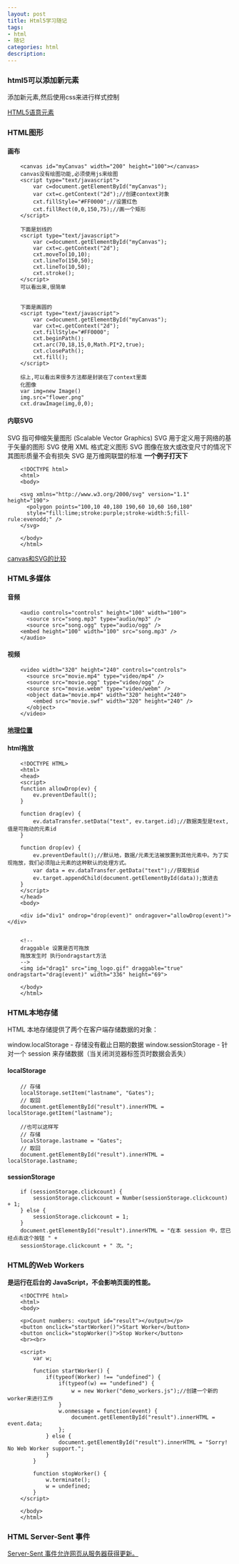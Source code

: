 ```yaml
---
layout: post
title: Html5学习随记
tags:
- html
- 随记
categories: html
description: 
---
```

### html5可以添加新元素
添加新元素,然后使用css来进行样式控制

[HTML5语意元素](http://www.w3school.com.cn/html/html5_semantic_elements.asp)

### HTML图形
#### 画布

```
    <canvas id="myCanvas" width="200" height="100"></canvas>
	canvas没有绘图功能,必须使用js来绘图
	<script type="text/javascript">
		var c=document.getElementById("myCanvas");
		var cxt=c.getContext("2d");//创建context对象
		cxt.fillStyle="#FF0000";//设置红色
		cxt.fillRect(0,0,150,75);//画一个矩形
	</script>
	
	下面是划线的
	<script type="text/javascript">
		var c=document.getElementById("myCanvas");
		var cxt=c.getContext("2d");
		cxt.moveTo(10,10);
		cxt.lineTo(150,50);
		cxt.lineTo(10,50);
		cxt.stroke();
	</script>
	可以看出来,很简单
	
	
	下面是画圆的
	<script type="text/javascript">
		var c=document.getElementById("myCanvas");
		var cxt=c.getContext("2d");
		cxt.fillStyle="#FF0000";
		cxt.beginPath();
		cxt.arc(70,18,15,0,Math.PI*2,true);
		cxt.closePath();
		cxt.fill();
	</script>
	
	综上,可以看出来很多方法都是封装在了context里面
	化图像
	var img=new Image()
	img.src="flower.png"
	cxt.drawImage(img,0,0);
```

#### 内联SVG
SVG 指可伸缩矢量图形 (Scalable Vector Graphics)
SVG 用于定义用于网络的基于矢量的图形
SVG 使用 XML 格式定义图形
SVG 图像在放大或改变尺寸的情况下其图形质量不会有损失
SVG 是万维网联盟的标准
**一个例子打天下**
```
	<!DOCTYPE html>
	<html>
	<body>

	<svg xmlns="http://www.w3.org/2000/svg" version="1.1" height="190">
	  <polygon points="100,10 40,180 190,60 10,60 160,180"
	  style="fill:lime;stroke:purple;stroke-width:5;fill-rule:evenodd;" />
	</svg>

	</body>
	</html>
```

[canvas和SVG的比较](http://www.w3school.com.cn/html/html5_canvas_vs_svg.asp)

### HTML多媒体
#### 音频
```
	<audio controls="controls" height="100" width="100">
	  <source src="song.mp3" type="audio/mp3" />
	  <source src="song.ogg" type="audio/ogg" />
	<embed height="100" width="100" src="song.mp3" />
	</audio>
```
#### 视频
```
	<video width="320" height="240" controls="controls">
	  <source src="movie.mp4" type="video/mp4" />
	  <source src="movie.ogg" type="video/ogg" />
	  <source src="movie.webm" type="video/webm" />
	  <object data="movie.mp4" width="320" height="240">
		<embed src="movie.swf" width="320" height="240" />
	  </object>
	</video>
```

#### [地理位置](http://www.w3school.com.cn/html/html5_geolocation.asp)

#### html拖放
```
	<!DOCTYPE HTML>
	<html>
	<head>
	<script>
	function allowDrop(ev) {
		ev.preventDefault();
	}

	function drag(ev) {
		ev.dataTransfer.setData("text", ev.target.id);//数据类型是text,值是可拖动的元素id
	}

	function drop(ev) {
		ev.preventDefault();//默认地，数据/元素无法被放置到其他元素中。为了实现拖放，我们必须阻止元素的这种默认的处理方式。
		var data = ev.dataTransfer.getData("text");//获取到id
		ev.target.appendChild(document.getElementById(data));放进去
	}
	</script>
	</head>
	<body>

	<div id="div1" ondrop="drop(event)" ondragover="allowDrop(event)"></div>


	<!--
	draggable 设置是否可拖放
	拖放发生时 执行ondragstart方法
	-->
	<img id="drag1" src="img_logo.gif" draggable="true" ondragstart="drag(event)" width="336" height="69">

	</body>
	</html>
```

### HTML本地存储
HTML 本地存储提供了两个在客户端存储数据的对象：

window.localStorage - 存储没有截止日期的数据
window.sessionStorage - 针对一个 session 来存储数据（当关闭浏览器标签页时数据会丢失）
#### localStorage
```
	// 存储
	localStorage.setItem("lastname", "Gates");
	// 取回
	document.getElementById("result").innerHTML = localStorage.getItem("lastname");

	//也可以这样写
	// 存储
	localStorage.lastname = "Gates";
	// 取回
	document.getElementById("result").innerHTML = localStorage.lastname;
```

#### sessionStorage
```
	if (sessionStorage.clickcount) {
		sessionStorage.clickcount = Number(sessionStorage.clickcount) + 1;
	} else {
		sessionStorage.clickcount = 1;
	}
	document.getElementById("result").innerHTML = "在本 session 中，您已经点击这个按钮 " +
	sessionStorage.clickcount + " 次。";
```

### HTML的Web Workers
**是运行在后台的 JavaScript，不会影响页面的性能。**

```
	<!DOCTYPE html>
	<html>
	<body>

	<p>Count numbers: <output id="result"></output></p>
	<button onclick="startWorker()">Start Worker</button> 
	<button onclick="stopWorker()">Stop Worker</button>
	<br><br>

	<script>
		var w;

		function startWorker() {
			if(typeof(Worker) !== "undefined") {
				if(typeof(w) == "undefined") {
					w = new Worker("demo_workers.js");//创建一个新的worker来进行工作
				}
				w.onmessage = function(event) {
					document.getElementById("result").innerHTML = event.data;
				};
			} else {
				document.getElementById("result").innerHTML = "Sorry! No Web Worker support.";
			}
		}

		function stopWorker() { 
			w.terminate();
			w = undefined;
		}
	</script>

	</body>
	</html>
```

### HTML Server-Sent 事件
[Server-Sent 事件允许网页从服务器获得更新。](http://www.w3school.com.cn/html/html5_serversentevents.asp)





